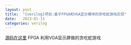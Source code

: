 ```yaml
---
layout: post
title:  "[verilog]项目:基于FPGA和VGA显示模块的贪吃蛇游戏实现"
date:   2023-01-15
categories: verilog
---
```

[源码在这里](https://github.com/yuuuuuuan/FPGA_Snake)	FPGA 利用VGA显示屏做的贪吃蛇游戏